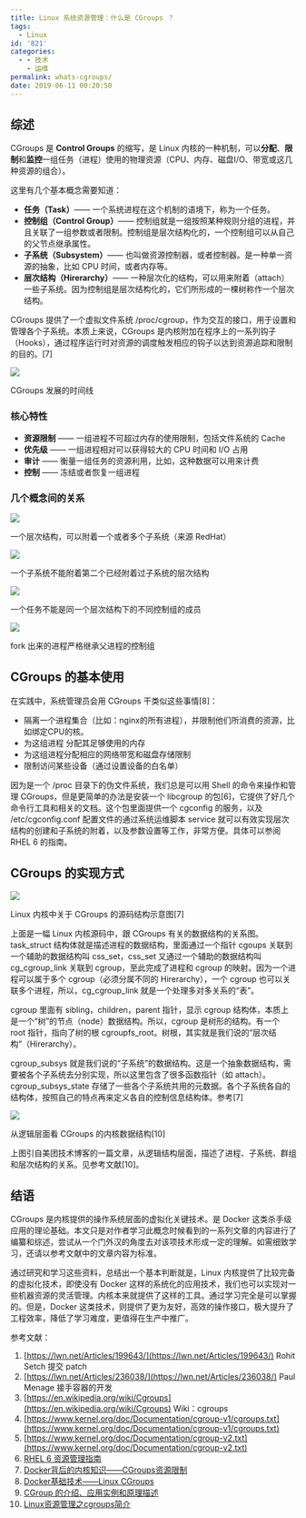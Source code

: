 ```yaml
---
title: Linux 系统资源管理：什么是 CGroups ？
tags:
  - Linux
id: '821'
categories:
  - - 技术
    - 运维
permalink: whats-cgroups/
date: 2019-06-11 00:20:50
---
```


## 综述

CGroups 是 **Control Groups** 的缩写，是 Linux 内核的一种机制，可以**分配**、**限制**和**监控**一组任务（进程）使用的物理资源（CPU、内存、磁盘I/O、带宽或这几种资源的组合）。

这里有几个基本概念需要知道：

*   **任务（Task）**—— 一个系统进程在这个机制的语境下，称为一个任务。
*   **控制组（Control Group）**—— 控制组就是一组按照某种规则分组的进程，并且关联了一组参数或者限制。控制组是层次结构化的，一个控制组可以从自己的父节点继承属性。
*   **子系统（Subsystem）**—— 也叫做资源控制器，或者控制器。是一种单一资源的抽象，比如 CPU 时间，或者内存等。
*   **层次结构（Hirerarchy）**—— 一种层次化的结构，可以用来附着（attach）一些子系统。因为控制组是层次结构化的，它们所形成的一棵树称作一个层次结构。

CGroups 提供了一个虚拟文件系统 /proc/cgroup，作为交互的接口，用于设置和管理各个子系统。本质上来说，CGroups 是内核附加在程序上的一系列钩子（Hooks），通过程序运行时对资源的调度触发相应的钩子以达到资源追踪和限制的目的。[7]

![](../images/2019/06/cgroups-timeline.png)

CGroups 发展的时间线

### 核心特性

*   **资源限制** —— 一组进程不可超过内存的使用限制，包括文件系统的 Cache
*   **优先级** —— 一组进程相对可以获得较大的 CPU 时间和 I/O 占用
*   **审计** —— 衡量一组任务的资源利用，比如，这种数据可以用来计费
*   **控制** —— 冻结或者恢复一组进程

### 几个概念间的关系

![](../images/2019/06/RMG-rule1.png)

一个层次结构，可以附着一个或者多个子系统（来源 RedHat）

![](../images/2019/06/RMG-rule2.png)

一个子系统不能附着第二个已经附着过子系统的层次结构

![](../images/2019/06/RMG-rule3.png)

一个任务不能是同一个层次结构下的不同控制组的成员

![](../images/2019/06/RMG-rule4.png)

fork 出来的进程严格继承父进程的控制组

## CGroups 的基本使用

在实践中，系统管理员会用 CGroups 干类似这些事情[8]：

*   隔离一个进程集合（比如：nginx的所有进程），并限制他们所消费的资源，比如绑定CPU的核。
*   为这组进程 分配其足够使用的内存
*   为这组进程分配相应的网络带宽和磁盘存储限制
*   限制访问某些设备（通过设置设备的白名单）

因为是一个 /proc 目录下的伪文件系统，我们总是可以用 Shell 的命令来操作和管理 CGroups，但是更简单的办法是安装一个 libcgroup 的包[6]，它提供了好几个命令行工具和相关的文档。这个包里面提供一个 cgconfig 的服务，以及 /etc/cgconfig.conf 配置文件的通过系统运维脚本 service 就可以有效实现层次结构的创建和子系统的附着，以及参数设置等工作，非常方便。具体可以参阅 RHEL 6 的指南。

## CGroups 的实现方式

![](../images/2019/06/cgroups-source-graph-1024x686.png)

Linux 内核中关于 CGroups 的源码结构示意图[7]

上面是一幅 Linux 内核源码中，跟 CGroups 有关的数据结构的关系图。task_struct 结构体就是描述进程的数据结构，里面通过一个指针 cgoups 关联到一个辅助的数据结构叫 css_set，css_set 又通过一个辅助的数据结构叫 cg_cgroup_link 关联到 cgroup，至此完成了进程和 cgroup 的映射。因为一个进程可以属于多个 cgroup（必须分属不同的 Hirerarchy），一个 cgroup 也可以关联多个进程，所以，cg_cgroup_link 就是一个处理多对多关系的“表”。

cgroup 里面有 sibling，children，parent 指针，显示 cgroup 结构体，本质上是一个“树”的节点（node）数据结构。所以，cgroup 是树形的结构。有一个 root 指针，指向了树的根 cgroupfs_root。树根，其实就是我们说的“层次结构”（Hirerarchy）。

cgroup_subsys 就是我们说的“子系统”的数据结构。这是一个抽象数据结构，需要被各个子系统去分别实现，所以这里包含了很多函数指针（如 attach）。cgroup_subsys_state 存储了一些各个子系统共用的元数据。各个子系统各自的结构体，按照自己的特点再来定义各自的控制信息结构体。参考[7]

![](../images/2019/06/cgroups-logic-graph-984x1024.png)

从逻辑层面看 CGroups 的内核数据结构[10]

上图引自美团技术博客的一篇文章，从逻辑结构层面，描述了进程、子系统、群组和层次结构的关系。见参考文献[10]。

## 结语

CGroups 是内核提供的操作系统层面的虚拟化关键技术。是 Docker 这类杀手级应用的理论基础。本文只是对作者学习此概念时候看到的一系列文章的内容进行了编纂和综述，尝试从一个门外汉的角度去对该项技术形成一定的理解。如需细致学习，还请以参考文献中的文章内容为标准。

通过研究和学习这些资料，总结出一个基本判断就是，Linux 内核提供了比较完备的虚拟化技术，即使没有 Docker 这样的系统化的应用技术，我们也可以实现对一些机器资源的灵活管理。内核本来就提供了这样的工具。通过学习完全是可以掌握的。但是，Docker 这类技术，则提供了更为友好，高效的操作接口，极大提升了工程效率，降低了学习难度，更值得在生产中推广。

参考文献：

1.  [https://lwn.net/Articles/199643/](https://lwn.net/Articles/199643/) Rohit Setch 提交 patch
2.  [https://lwn.net/Articles/236038/](https://lwn.net/Articles/236038/) Paul Menage 接手容器的开发
3.  [https://en.wikipedia.org/wiki/Cgroups](https://en.wikipedia.org/wiki/Cgroups) Wiki：cgroups
4.  [https://www.kernel.org/doc/Documentation/cgroup-v1/cgroups.txt](https://www.kernel.org/doc/Documentation/cgroup-v1/cgroups.txt)
5.  [https://www.kernel.org/doc/Documentation/cgroup-v2.txt](https://www.kernel.org/doc/Documentation/cgroup-v2.txt)
6.  [RHEL 6 资源管理指南](https://access.redhat.com/documentation/en-us/red_hat_enterprise_linux/6/html-single/resource_management_guide/index#idm140126110528416)
7.  [Docker背后的内核知识——CGroups资源限制](https://www.infoq.cn/article/docker-kernel-knowledge-cgroups-resource-isolation/)
8.  [Docker基础技术——Linux CGroups](https://coolshell.cn/articles/17049.html)
9.  [CGroup 的介绍、应用实例和原理描述](https://www.ibm.com/developerworks/cn/linux/1506_cgroup/index.html)
10.  [Linux资源管理之cgroups简介](https://tech.meituan.com/2015/03/31/cgroups.html)